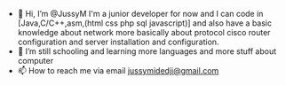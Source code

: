 - 👋 Hi, I’m @JussyM I'm a junior developer for now and I can code in [Java,C/C++,asm,(html css php sql javascript)] 
  and also have a basic knowledge about network more basically about protocol cisco router configuration and server 
  installation and configuration.
- 🌱 I’m still schooling and learning more languages and more stuff about computer 
- 📫 How to reach me via email jussymidedji@gmail.com

<!---
JussyM/JussyM is a ✨ special ✨ repository because its `README.md` (this file) appears on your GitHub profile.
You can click the Preview link to take a look at your changes.
--->
